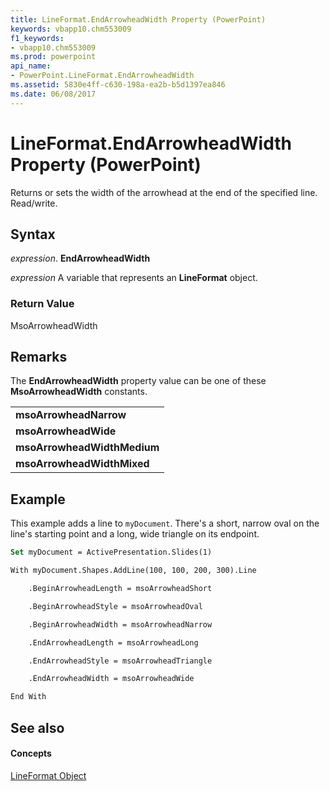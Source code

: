 ```yaml
---
title: LineFormat.EndArrowheadWidth Property (PowerPoint)
keywords: vbapp10.chm553009
f1_keywords:
- vbapp10.chm553009
ms.prod: powerpoint
api_name:
- PowerPoint.LineFormat.EndArrowheadWidth
ms.assetid: 5830e4ff-c630-198a-ea2b-b5d1397ea846
ms.date: 06/08/2017
---
```



# LineFormat.EndArrowheadWidth Property (PowerPoint)

Returns or sets the width of the arrowhead at the end of the specified line. Read/write.


## Syntax

 _expression_. **EndArrowheadWidth**

 _expression_ A variable that represents an **LineFormat** object.


### Return Value

MsoArrowheadWidth


## Remarks

The  **EndArrowheadWidth** property value can be one of these **MsoArrowheadWidth** constants.


||
|:-----|
|**msoArrowheadNarrow**|
|**msoArrowheadWide**|
|**msoArrowheadWidthMedium**|
|**msoArrowheadWidthMixed**|

## Example

This example adds a line to  `myDocument`. There's a short, narrow oval on the line's starting point and a long, wide triangle on its endpoint.


```vb
Set myDocument = ActivePresentation.Slides(1)

With myDocument.Shapes.AddLine(100, 100, 200, 300).Line

    .BeginArrowheadLength = msoArrowheadShort

    .BeginArrowheadStyle = msoArrowheadOval

    .BeginArrowheadWidth = msoArrowheadNarrow

    .EndArrowheadLength = msoArrowheadLong

    .EndArrowheadStyle = msoArrowheadTriangle

    .EndArrowheadWidth = msoArrowheadWide

End With
```


## See also


#### Concepts


[LineFormat Object](PowerPoint.LineFormat.md)

